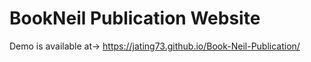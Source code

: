 # BookNeil Publication Website
Demo is available at-> https://jating73.github.io/Book-Neil-Publication/
